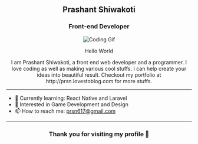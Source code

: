 <h2 align="center"> Prashant Shiwakoti </h2>
<h3 align="center"> Front-end Developer </h3>
  <p align="center">
<img src="https://media2.giphy.com/media/xUA7bdpLxQhsSQdyog/giphy.gif?cid=790b761189896e42796408ec894e7331926ab50a24620d7e&rid=giphy.gif&ct=g" alt="Coding Gif"/>
  </p>

<p align="center">Hello World </p>
<p align="center"> I am Prashant Shiwakoti, a front end web developer and a programmer. I love coding as well as making various cool stuffs. I can help create your ideas into beautiful result. Checkout my portfolio at http://prsn.lovestoblog.com for more stuffs.</p>

<hr/>

- 🌱 Currently learning: React Native and Laravel
- 🤔 Interested in Game Development and Design
- 📫 How to reach me: prsn617@gmail.com 

<hr/>

<h3 align="center"> Thank you for visiting my profile 💜 </h3>







